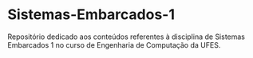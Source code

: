 # Sistemas-Embarcados-1
Repositório dedicado aos conteúdos referentes à disciplina de Sistemas Embarcados 1 no curso de Engenharia de Computação da UFES.
